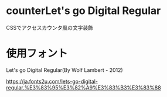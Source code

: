 # counterLet's go Digital Regular

CSSでアクセスカウンタ風の文字装飾

# 使用フォント
Let's go Digital Regular(By Wolf Lambert - 2012)

https://ja.fonts2u.com/lets-go-digital-regular.%E3%83%95%E3%82%A9%E3%83%B3%E3%83%88
